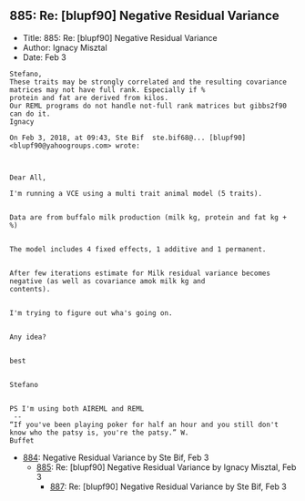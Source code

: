 ## 885: Re: [blupf90] Negative Residual Variance

- Title: 885: Re: [blupf90] Negative Residual Variance
- Author: Ignacy Misztal
- Date: Feb 3

```
Stefano,
These traits may be strongly correlated and the resulting covariance matrices may not have full rank. Especially if %
protein and fat are derived from kilos. 
Our REML programs do not handle not-full rank matrices but gibbs2f90 can do it.  
Ignacy

On Feb 3, 2018, at 09:43, Ste Bif  ste.bif68@... [blupf90] <blupf90@yahoogroups.com> wrote:



Dear All,

I'm running a VCE using a multi trait animal model (5 traits).


Data are from buffalo milk production (milk kg, protein and fat kg + %)


The model includes 4 fixed effects, 1 additive and 1 permanent.


After few iterations estimate for Milk residual variance becomes negative (as well as covariance amok milk kg and
contents).


I'm trying to figure out wha's going on. 


Any idea?


best


Stefano


PS I'm using both AIREML and REML
 -- 
“If you've been playing poker for half an hour and you still don't know who the patsy is, you're the patsy.” W.
Buffet 
```

- [884](0884.md): Negative Residual Variance by Ste Bif, Feb 3
    - [885](0885.md): Re: [blupf90] Negative Residual Variance by Ignacy Misztal, Feb 3
        - [887](0887.md): Re: [blupf90] Negative Residual Variance by Ste Bif, Feb 3
